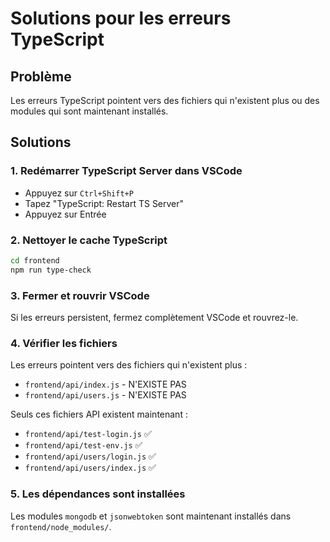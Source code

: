 # Solutions pour les erreurs TypeScript

## Problème
Les erreurs TypeScript pointent vers des fichiers qui n'existent plus ou des modules qui sont maintenant installés.

## Solutions

### 1. Redémarrer TypeScript Server dans VSCode
- Appuyez sur `Ctrl+Shift+P`
- Tapez "TypeScript: Restart TS Server"
- Appuyez sur Entrée

### 2. Nettoyer le cache TypeScript
```bash
cd frontend
npm run type-check
```

### 3. Fermer et rouvrir VSCode
Si les erreurs persistent, fermez complètement VSCode et rouvrez-le.

### 4. Vérifier les fichiers
Les erreurs pointent vers des fichiers qui n'existent plus :
- `frontend/api/index.js` - N'EXISTE PAS
- `frontend/api/users.js` - N'EXISTE PAS

Seuls ces fichiers API existent maintenant :
- `frontend/api/test-login.js` ✅
- `frontend/api/test-env.js` ✅
- `frontend/api/users/login.js` ✅
- `frontend/api/users/index.js` ✅

### 5. Les dépendances sont installées
Les modules `mongodb` et `jsonwebtoken` sont maintenant installés dans `frontend/node_modules/`.

